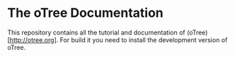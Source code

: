 # The oTree Documentation

This repository contains all the tutorial and documentation of
(oTree)[http://otree.org]. For build it you need to install the development
version of oTree.


